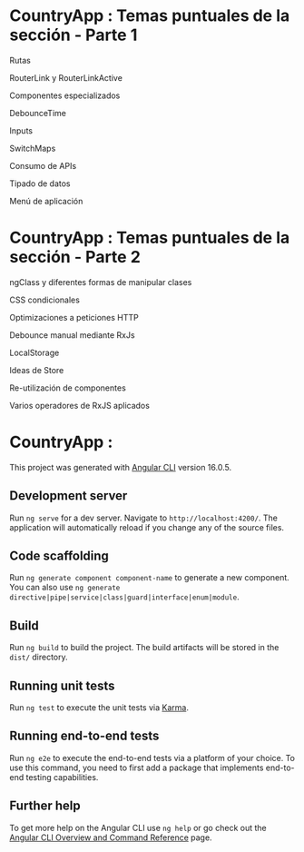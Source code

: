 # CountryApp : Temas puntuales de la sección - Parte 1

Rutas

RouterLink y RouterLinkActive

Componentes especializados

DebounceTime

Inputs

SwitchMaps

Consumo de APIs

Tipado de datos

Menú de aplicación

# CountryApp : Temas puntuales de la sección - Parte 2

ngClass y diferentes formas de manipular clases

CSS condicionales

Optimizaciones a peticiones HTTP

Debounce manual mediante RxJs

LocalStorage

Ideas de Store

Re-utilización de componentes

Varios operadores de RxJS aplicados

# CountryApp : 

This project was generated with [Angular CLI](https://github.com/angular/angular-cli) version 16.0.5.

## Development server

Run `ng serve` for a dev server. Navigate to `http://localhost:4200/`. The application will automatically reload if you change any of the source files.

## Code scaffolding

Run `ng generate component component-name` to generate a new component. You can also use `ng generate directive|pipe|service|class|guard|interface|enum|module`.

## Build

Run `ng build` to build the project. The build artifacts will be stored in the `dist/` directory.

## Running unit tests

Run `ng test` to execute the unit tests via [Karma](https://karma-runner.github.io).

## Running end-to-end tests

Run `ng e2e` to execute the end-to-end tests via a platform of your choice. To use this command, you need to first add a package that implements end-to-end testing capabilities.

## Further help

To get more help on the Angular CLI use `ng help` or go check out the [Angular CLI Overview and Command Reference](https://angular.io/cli) page.
